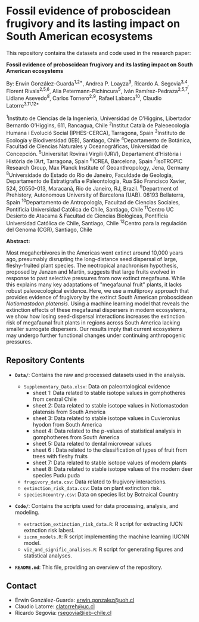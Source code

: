 # Fossil evidence of proboscidean frugivory and its lasting impact on South American ecosystems

This repository contains the datasets and code used in the research paper:

**Fossil evidence of proboscidean frugivory and its lasting impact on South American ecosystems**

By: Erwin González-Guarda<sup>1,2*</sup>, Andrea P. Loayza<sup>3</sup>, Ricardo A. Segovia<sup>3,4</sup>, Florent Rivals<sup>2,5,6</sup>, Alia Petermann-Pichincura<sup>5</sup>, Iván Ramírez-Pedraza<sup>2,5,7</sup>, Lidiane Asevedo<sup>8</sup>, Carlos Tornero<sup>2,9</sup>, Rafael Labarca<sup>10</sup>, Claudio Latorre<sup>3,11,12*</sup>

<sup>1</sup>Instituto de Ciencias de la Ingeniería, Universidad de O’Higgins, Libertador Bernardo O’Higgins, 611, Rancagua, Chile
<sup>2</sup>Institut Català de Paleoecologia Humana i Evolució Social (IPHES-CERCA), Tarragona, Spain
<sup>3</sup>Instituto de Ecología y Biodiversidad (IEB), Santiago, Chile
<sup>4</sup>Departamento de Botánica, Facultad de Ciencias Naturales y Oceanográficas, Universidad de Concepción.
<sup>5</sup>Universitat Rovira i Virgili (URV), Departament d’Història i Història de l’Art, Tarragona, Spain
<sup>6</sup>ICREA, Barcelona, Spain
<sup>7</sup>IsoTROPIC Research Group, Max Planck Institute of Geoanthropology, Jena, Germany
<sup>8</sup>Universidade do Estado do Rio de Janeiro, Faculdade de Geologia, Departamento de Estratigrafia e Paleontologia, Rua São Francisco Xavier, 524, 20550-013, Maracanã, Rio de Janeiro, RJ, Brazil.
<sup>9</sup>Department of Prehistory, Autonomous University of Barcelona (UAB). 08193 Bellaterra, Spain
<sup>10</sup>Departamento de Antropología, Facultad de Ciencias Sociales, Pontificia Universidad Católica de Chile, Santiago, Chile
<sup>11</sup>Centro UC Desierto de Atacama & Facultad de Ciencias Biológicas, Pontificia Universidad Católica de Chile, Santiago, Chile
<sup>12</sup>Centro para la regulación del Genoma (CGR), Santiago, Chile

**Abstract:**

Most megaherbivores in the Americas went extinct around 10,000 years ago, presumably disrupting the long-distance seed dispersal of large, fleshy-fruited plant species. The neotropical anachronism hypothesis, proposed by Janzen and Martin, suggests that large fruits evolved in response to past selective pressures from now extinct megafauna. While this explains many key adaptations of "megafaunal fruit" plants, it lacks robust paleoecological evidence. Here, we use a multiproxy approach that provides evidence of frugivory by the extinct South American proboscidean *Notiomastodon platensis*. Using a machine learning model that reveals the extinction effects of these megafaunal dispersers in modern ecosystems, we show how losing seed-dispersal interactions increases the extinction risk of megafaunal fruit plants in regions across South America lacking smaller surrogate dispersers. Our results imply that current ecosystems may undergo further functional changes under continuing anthropogenic pressures.

## Repository Contents

* **`Data/`**: Contains the raw and processed datasets used in the analysis.
    * `Supplementary_Data.xlsx`: Data on paleontological evidence
        * sheet 1: Data related to stable isotope values in gomphotheres from central Chile
        * sheet 2: Data related to stable isotope values in Notiomastodon platensis from South America
        * sheet 3: Data related to stable isotope values in Cuvieronius hyodon from South America
        * sheet 4: Data related to the p-values of statistical analysis in gomphotheres from South America
        * sheet 5: Data related to dental microwear values
        * sheet 6 : Data related to the classification of types of fruit from trees with fleshy fruits
        * sheet 7: Data related to stable isotope values of modern plants
        * sheet 8: Data related to stable isotope values of the modern deer species Pudu puda
    * `frugivory_data.csv`: Data related to frugivory interactions.
    * `extinction_risk_data.csv`: Data on plant extinction risk.
    * `speciesXcountry.csv`: Data on species list by Botnaical Country
    
* **`Code/`**: Contains the scripts used for data processing, analysis, and modeling.
    * `extraction_extinction_risk_data.R`: R script for extracting IUCN extnction risk labesl.
    * `iucnn_models.R`: R script implementing the machine learning IUCNN model.
    * `viz_and_signific_analises.R`: R script for generating figures and statistical analyses.
* **`README.md`**: This file, providing an overview of the repository.

## Contact

* Erwin González-Guarda: erwin.gonzalez@uoh.cl
* Claudio Latorre: clatorreh@uc.cl
* Ricardo Segovia: rsegovia@ieb-chile.cl